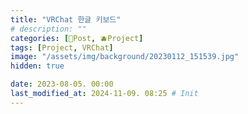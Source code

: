 ```yaml
---
title: "VRChat 한글 키보드"
# description: ""
categories: [📀Post, 🫐Project]
tags: [Project, VRChat]
image: "/assets/img/background/20230112_151539.jpg"
hidden: true

date: 2023-08-05. 00:00
last_modified_at: 2024-11-09. 08:25 # Init
---
```

